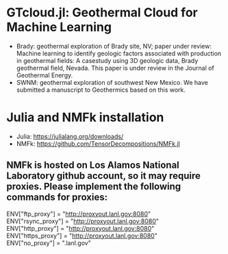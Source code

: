 # GTcloud.jl: Geothermal Cloud for Machine Learning

- Brady: geothermal exploration of Brady site, NV; paper under review: Machine learning to identify geologic factors associated with production in geothermal fields: A casestudy using 3D geologic data, Brady geothermal field, Nevada. This paper is under review in the Journal of Geothermal Energy.
- SWNM: geothermal exploration of southwest New Mexico. We have submitted a manuscript to Geothermics based on this work.

# Julia and NMFk installation

- Julia: https://julialang.org/downloads/
- NMFk: https://github.com/TensorDecompositions/NMFk.jl

## NMFk is hosted on Los Alamos National Laboratory github account, so it may require proxies. Please implement the following commands for proxies:

ENV["ftp_proxy"] =  "http://proxyout.lanl.gov:8080"  
ENV["rsync_proxy"] = "http://proxyout.lanl.gov:8080"  
ENV["http_proxy"] = "http://proxyout.lanl.gov:8080"  
ENV["https_proxy"] = "http://proxyout.lanl.gov:8080"  
ENV["no_proxy"] = ".lanl.gov"

